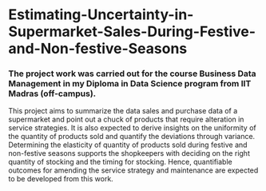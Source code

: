 # Estimating-Uncertainty-in-Supermarket-Sales-During-Festive-and-Non-festive-Seasons

### The project work was carried out for the course **Business Data Management** in my Diploma in Data Science program from IIT Madras (off-campus).

This project aims to summarize the data sales and purchase data of a supermarket and point out a chuck of products that require alteration in service strategies. It is also expected to derive insights on the uniformity of the quantity of products sold and quantify the deviations through variance. Determining the elasticity of quantity of products sold during festive and non-festive seasons supports the shopkeepers with deciding on the right quantity of stocking and the timing for stocking. Hence, quantifiable outcomes for amending the service strategy and maintenance are expected to be developed from this work.
